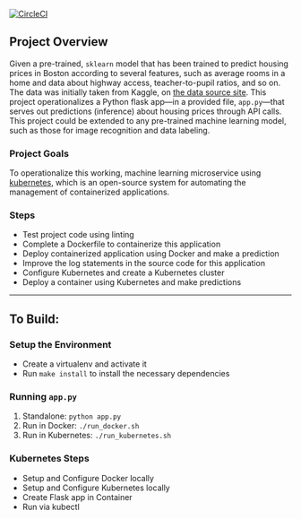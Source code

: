 [![CircleCI](https://circleci.com/gh/DimejiOladepo/Machine-Learning-Microservice-API.svg?style=svg)](https://app.circleci.com/pipelines/github/DimejiOladepo/Machine-Learning-Microservice-API/16/workflows/f2afb249-bb87-4124-87e5-0e55f518dcb1/jobs/16)

## Project Overview


Given a pre-trained, `sklearn` model that has been trained to predict housing prices in Boston according to several features, such as average rooms in a home and data about highway access, teacher-to-pupil ratios, and so on. The data was initially taken from Kaggle, on [the data source site](https://www.kaggle.com/c/boston-housing). This project operationalizes a Python flask app—in a provided file, `app.py`—that serves out predictions (inference) about housing prices through API calls. This project could be extended to any pre-trained machine learning model, such as those for image recognition and data labeling.

### Project Goals

To operationalize this working, machine learning microservice using [kubernetes](https://kubernetes.io/), which is an open-source system for automating the management of containerized applications. 

### Steps
* Test project code using linting
* Complete a Dockerfile to containerize this application
* Deploy containerized application using Docker and make a prediction
* Improve the log statements in the source code for this application
* Configure Kubernetes and create a Kubernetes cluster
* Deploy a container using Kubernetes and make predictions

---
## To Build:

### Setup the Environment

* Create a virtualenv and activate it
* Run `make install` to install the necessary dependencies

### Running `app.py`

1. Standalone:  `python app.py`
2. Run in Docker:  `./run_docker.sh`
3. Run in Kubernetes:  `./run_kubernetes.sh`

### Kubernetes Steps

* Setup and Configure Docker locally
* Setup and Configure Kubernetes locally
* Create Flask app in Container
* Run via kubectl
